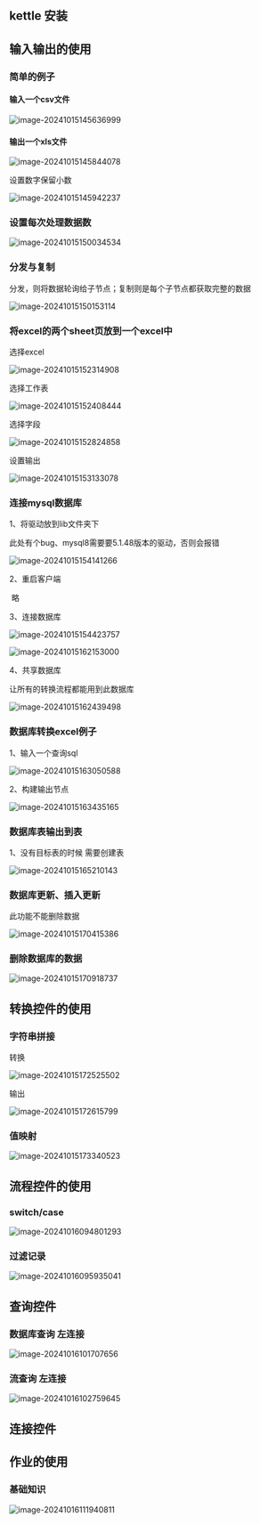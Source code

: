 ## kettle 安装



## 输入输出的使用

### 简单的例子

#### 输入一个csv文件

![image-20241015145636999](https://pub-b24cf0a8c1f14e9386435977aa464959.r2.dev/img/image-20241015145636999.png)

#### 输出一个xls文件

![image-20241015145844078](https://pub-b24cf0a8c1f14e9386435977aa464959.r2.dev/img/image-20241015145844078.png)

设置数字保留小数

![image-20241015145942237](https://pub-b24cf0a8c1f14e9386435977aa464959.r2.dev/img/image-20241015145942237.png)

### 设置每次处理数据数

![image-20241015150034534](https://pub-b24cf0a8c1f14e9386435977aa464959.r2.dev/img/image-20241015150034534.png)

### 分发与复制

分发，则将数据轮询给子节点；复制则是每个子节点都获取完整的数据

![image-20241015150153114](https://pub-b24cf0a8c1f14e9386435977aa464959.r2.dev/img/image-20241015150153114.png)



### 将excel的两个sheet页放到一个excel中

选择excel

![image-20241015152314908](https://pub-b24cf0a8c1f14e9386435977aa464959.r2.dev/img/image-20241015152314908.png)

选择工作表

![image-20241015152408444](https://pub-b24cf0a8c1f14e9386435977aa464959.r2.dev/img/image-20241015152408444.png)

选择字段

![image-20241015152824858](https://pub-b24cf0a8c1f14e9386435977aa464959.r2.dev/img/image-20241015152824858.png)

设置输出

![image-20241015153133078](https://pub-b24cf0a8c1f14e9386435977aa464959.r2.dev/img/image-20241015153133078.png)

### 连接mysql数据库

1、将驱动放到lib文件夹下

此处有个bug、mysql8需要要5.1.48版本的驱动，否则会报错

![image-20241015154141266](https://pub-b24cf0a8c1f14e9386435977aa464959.r2.dev/img/image-20241015154141266.png)

2、重启客户端

​	略

3、连接数据库

![image-20241015154423757](https://pub-b24cf0a8c1f14e9386435977aa464959.r2.dev/img/image-20241015154423757.png)

![image-20241015162153000](https://pub-b24cf0a8c1f14e9386435977aa464959.r2.dev/img/image-20241015162153000.png)

4、共享数据库

让所有的转换流程都能用到此数据库

![image-20241015162439498](https://pub-b24cf0a8c1f14e9386435977aa464959.r2.dev/img/image-20241015162439498.png)

### 数据库转换excel例子

1、输入一个查询sql

![image-20241015163050588](https://pub-b24cf0a8c1f14e9386435977aa464959.r2.dev/img/image-20241015163050588.png)

2、构建输出节点

![image-20241015163435165](https://pub-b24cf0a8c1f14e9386435977aa464959.r2.dev/img/image-20241015163435165.png)

### 数据库表输出到表

1、没有目标表的时候 需要创建表

![image-20241015165210143](https://pub-b24cf0a8c1f14e9386435977aa464959.r2.dev/img/image-20241015165210143.png)

### 数据库更新、插入更新

此功能不能删除数据

![image-20241015170415386](https://pub-b24cf0a8c1f14e9386435977aa464959.r2.dev/img/image-20241015170415386.png)

### 删除数据库的数据

![image-20241015170918737](https://pub-b24cf0a8c1f14e9386435977aa464959.r2.dev/img/image-20241015170918737.png)

## 转换控件的使用

### 字符串拼接

转换

![image-20241015172525502](https://pub-b24cf0a8c1f14e9386435977aa464959.r2.dev/img/image-20241015172525502.png)

输出

![image-20241015172615799](https://pub-b24cf0a8c1f14e9386435977aa464959.r2.dev/img/image-20241015172615799.png)

### 值映射

![image-20241015173340523](https://pub-b24cf0a8c1f14e9386435977aa464959.r2.dev/img/image-20241015173340523.png)

## 流程控件的使用

### switch/case

![image-20241016094801293](https://pub-b24cf0a8c1f14e9386435977aa464959.r2.dev/img/image-20241016094801293.png)

### 过滤记录

![image-20241016095935041](https://pub-b24cf0a8c1f14e9386435977aa464959.r2.dev/img/image-20241016095935041.png)

## 查询控件

### 数据库查询 左连接

![image-20241016101707656](https://pub-b24cf0a8c1f14e9386435977aa464959.r2.dev/img/image-20241016101707656.png)

### 流查询 左连接

![image-20241016102759645](https://pub-b24cf0a8c1f14e9386435977aa464959.r2.dev/img/image-20241016102759645.png)

## 连接控件

## 作业的使用

### 基础知识

![image-20241016111940811](https://pub-b24cf0a8c1f14e9386435977aa464959.r2.dev/img/image-20241016111940811.png)